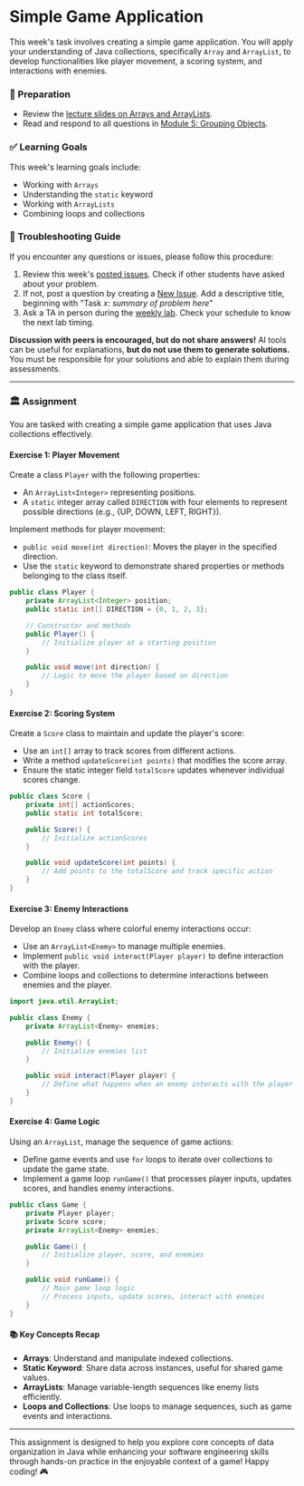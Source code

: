 # Simple Game Application

This week's task involves creating a simple game application. You will apply your understanding of Java collections, specifically `Array` and `ArrayList`, to develop functionalities like player movement, a scoring system, and interactions with enemies.

### 📝 Preparation

- Review the [lecture slides on Arrays and ArrayLists](https://docs.google.com/presentation/d/1qIjQ10Dy7RW00wit0Ud5vX_012pH_1chOcuvpkt03cg/edit#slide=id.p).
- Read and respond to all questions in [Module 5: Grouping Objects](https://qbl.sys.kth.se/sections/dd1337_programming/container/grouping_objects).

### ✅ Learning Goals

This week's learning goals include:

- Working with `Arrays`
- Understanding the `static` keyword
- Working with `ArrayLists`
- Combining loops and collections

### 🚨 Troubleshooting Guide

If you encounter any questions or issues, please follow this procedure:

1. Review this week's [posted issues](https://gits-15.sys.kth.se/inda-24/help/issues). Check if other students have asked about your problem.
2. If not, post a question by creating a [New Issue](https://gits-15.sys.kth.se/inda-24/help/issues/new). Add a descriptive title, beginning with "Task *x*: *summary of problem here*"
3. Ask a TA in person during the [weekly lab](https://queue.csc.kth.se/Queue/INDA). Check your schedule to know the next lab timing.

**Discussion with peers is encouraged, but do not share answers!** AI tools can be useful for explanations, **but do not use them to generate solutions.** You must be responsible for your solutions and able to explain them during assessments.

---

### 🏛 Assignment

You are tasked with creating a simple game application that uses Java collections effectively.

#### Exercise 1: Player Movement

Create a class `Player` with the following properties:

- An `ArrayList<Integer>` representing positions.
- A `static` integer array called `DIRECTION` with four elements to represent possible directions (e.g., {UP, DOWN, LEFT, RIGHT}).

Implement methods for player movement:
- `public void move(int direction)`: Moves the player in the specified direction.
- Use the `static` keyword to demonstrate shared properties or methods belonging to the class itself.

```java
public class Player {
    private ArrayList<Integer> position;
    public static int[] DIRECTION = {0, 1, 2, 3};

    // Constructor and methods
    public Player() {
        // Initialize player at a starting position
    }

    public void move(int direction) {
        // Logic to move the player based on direction
    }
}
```

#### Exercise 2: Scoring System

Create a `Score` class to maintain and update the player's score:

- Use an `int[]` array to track scores from different actions.
- Write a method `updateScore(int points)` that modifies the score array.
- Ensure the static integer field `totalScore` updates whenever individual scores change.

```java
public class Score {
    private int[] actionScores;
    public static int totalScore;

    public Score() {
        // Initialize actionScores
    }

    public void updateScore(int points) {
        // Add points to the totalScore and track specific action
    }
}
```

#### Exercise 3: Enemy Interactions

Develop an `Enemy` class where colorful enemy interactions occur:

- Use an `ArrayList<Enemy>` to manage multiple enemies.
- Implement `public void interact(Player player)` to define interaction with the player.
- Combine loops and collections to determine interactions between enemies and the player.

```java
import java.util.ArrayList;

public class Enemy {
    private ArrayList<Enemy> enemies;

    public Enemy() {
        // Initialize enemies list
    }

    public void interact(Player player) {
        // Define what happens when an enemy interacts with the player
    }
}
```

#### Exercise 4: Game Logic

Using an `ArrayList`, manage the sequence of game actions:

- Define game events and use `for` loops to iterate over collections to update the game state.
- Implement a game loop `runGame()` that processes player inputs, updates scores, and handles enemy interactions.

```java
public class Game {
    private Player player;
    private Score score;
    private ArrayList<Enemy> enemies;

    public Game() {
        // Initialize player, score, and enemies
    }

    public void runGame() {
        // Main game loop logic
        // Process inputs, update scores, interact with enemies
    }
}
```

#### 📚 Key Concepts Recap

- **Arrays**: Understand and manipulate indexed collections.
- **Static Keyword**: Share data across instances, useful for shared game values.
- **ArrayLists**: Manage variable-length sequences like enemy lists efficiently.
- **Loops and Collections**: Use loops to manage sequences, such as game events and interactions.

---

This assignment is designed to help you explore core concepts of data organization in Java while enhancing your software engineering skills through hands-on practice in the enjoyable context of a game! Happy coding! 🎮
